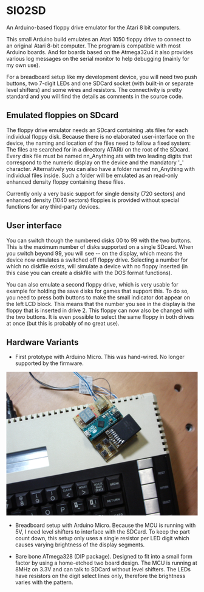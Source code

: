 # SIO2SD
An Arduino-based floppy drive emulator for the Atari 8 bit computers.

This small Arduino build emulates an Atari 1050 floppy drive to connect
to an original Atari 8-bit computer. The program is compatible with
most Arduino boards. And for boards based on the Atmega32u4 it also provides
various log messages on the serial monitor to help debugging (mainly for my own use).

For a breadboard setup like my development device, you will need two push buttons,
two 7-digit LEDs and one SDCard socket (with built-in or separate level shifters) and
some wires and resistors. The connectivity is pretty standard and you will find
the details as comments in the source code.

## Emulated floppies on SDcard
The floppy drive emulator needs an SDcard containing .ats files for each individual floppy disk.
Because there is no elaborated user-interface on the device, the naming and location of the files
need to follow a fixed system: The files are searched for in a directory ATARI/
on the root of the SDcard. Every disk file must be named nn_Anything.ats with two leading digits that correspond to the
numeric display on the device and the mandatory '_' character. Alternatively you can also
have a folder named nn_Anything with individual files inside. Such a folder will be emulated
as an read-only enhanced density floppy containing these files.

Currently only a very basic support for single density (720 sectors)
and enhanced density (1040 sectors) floppies is provided without special functions for any third-party devices.


## User interface
You can switch though the numbered disks 00 to 99 with the two buttons. This is the maximum number of disks 
supported on a single SDcard. When you switch beyond 99, you will see -- on the display, which means the device
now emulates a switched off floppy drive. Selecting a number for which no diskfile exists, will simulate 
a device with no floppy inserted (in this case you can create a diskfile with the DOS format functions).

You can also emulate a second floppy drive, which is very usable for example for holding the save disks
for games that support this. To do so, you need to press both buttons to make the small indicator dot appear
on the left LCD block. This means that the number you see in the display is the floppy that is inserted
in drive 2. This floppy can now also be changed with the two buttons. It is even possible to select the same 
floppy in both drives at once (but this is probably of no great use).


## Hardware Variants

* First prototype with Arduino Micro. 
This was hand-wired. No longer supported by the firmware.

![alt text](doc/initialprototype.jpg)

* Breadboard setup with Arduino Micro.
Because the MCU is running with 5V, I need level shifters to interface with the SDCard.
To keep the part count down, this setup only uses a single resistor per LED digit which causes varying brightness of the display segments.

* Bare bone ATmega328 (DIP package).
Designed to fit into a small form factor by using a home-etched two board design.
The MCU is running at 8MHz on 3.3V and can talk to SDCard without level shifters. 
The LEDs have resistors on the digit select lines only, therefore the brightness varies with the pattern.
